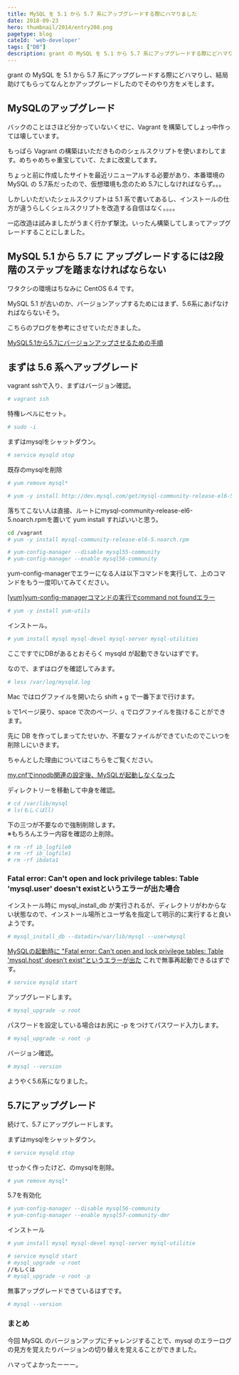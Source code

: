 ```yaml
---
title: MySQL を 5.1 から 5.7 系にアップグレードする際にハマりました
date: 2018-09-23
hero: thumbnail/2014/entry208.png
pagetype: blog
cateId: 'web-developer'
tags: ["DB"]
description: grant の MySQL を 5.1 から 5.7 系にアップグレードする際にどハマりし、結局助けてもらってなんとかアップグレードしたのでそのやり方をメモします。
---
```

grant の MySQL を 5.1 から 5.7 系にアップグレードする際にどハマりし、結局助けてもらってなんとかアップグレードしたのでそのやり方をメモします。


## MySQLのアップグレード
バックのことはさほど分かっていないくせに、Vagrant を構築してしょっ中作っては壊しています。

もっぱら Vagrant の構築はいただきもののシェルスクリプトを使いまわしてます。めちゃめちゃ重宝していて、たまに改変してます。

ちょっと前に作成したサイトを最近リニューアルする必要があり、本番環境のMySQL の 5.7系だったので、仮想環境も念のため 5.7にしなければならず。。。

しかしいただいたシェルスクリプトは 5.1 系で書いてあるし、インストールの仕方が違うらしくシェルスクリプトを改造する自信はなく。。。。

一応改造は試みましたがうまく行かず撃沈。いったん構築してしまってアップグレードすることにしました。

## MySQL 5.1 から 5.7 に アップグレードするには2段階のステップを踏まなければならない
ワタクシの環境はちなみに CentOS 6.4 です。

MySQL 5.1 が古いのか、バージョンアップするためにはまず、5.6系にあげなければならないそう。

こちらのブログを参考にさせていただきました。

[MySQL5.1から5.7にバージョンアップさせるための手順](https://qiita.com/tachitechi/items/b59278a16f636651410f)
## まずは 5.6 系へアップグレード
vagrant sshで入り、まずはバージョン確認。

```bash
# vagrant ssh
```
特権レベルにセット。

```bash
# sudo -i
```
まずはmysqlをシャットダウン。
```bash
# service mysqld stop
```
既存のmysqlを削除
```bash
# yum remove mysql*
```

```bash
# yum -y install http://dev.mysql.com/get/mysql-community-release-el6-5.noarch.rpm
```
落ちてこない人は直接、ルートにmysql-community-release-el6-5.noarch.rpmを置いて yum install すればいいと思う。

```bash
cd /vagrant
# yum -y install mysql-community-release-el6-5.noarch.rpm
```
```bash
# yum-config-manager --disable mysql55-community
# yum-config-manager --enable mysql56-community
```

yum-config-managerでエラーになる人は以下コマンドを実行して、上のコマンドをもう一度叩いてみてください。

[[yum]yum-config-managerコマンドの実行でcommand not foundエラー](https://akamist.com/blog/archives/942)

```bash
# yum -y install yum-utils
```
インストール。
```bash
# yum install mysql mysql-devel mysql-server mysql-utilities
```
ここですでにDBがあるとおそらく mysqld が起動できないはずです。

なので、まずはログを確認してみます。
```bash
# less /var/log/mysqld.log
```
Mac ではログファイルを開いたら shift + g で一番下まで行けます。

`b` で1ページ戻り、space で次のページ、`q` でログファイルを抜けることができます。

先に DB を作ってしまってたせいか、不要なファイルができていたのでこいつを削除しにいきます。

ちゃんとした理由についてはこちらをご覧ください。

[my.cnfでinnodb関連の設定後、MySQLが起動しなくなった](https://www.ilovex.co.jp/blog/system/projectandsystemdevelopment/mycnfinnodbmysql.html)

ディレクトリーを移動して中身を確認。
```bash
# cd /var/lib/mysql
# ls(もしくはll)
```

下の三つが不要なので強制削除します。<br>
※もちろんエラー内容を確認の上削除。
```bash
# rm -rf ib_logfile0
# rm -rf ib_logfile1
# rm -rf ibdata1
```
### Fatal error: Can't open and lock privilege tables: Table 'mysql.user' doesn't existというエラーが出た場合
インストール時に mysql_install_db が実行されるが、ディレクトリがわからない状態なので、インストール場所とユーザ名を指定して明示的に実行すると良いようです。

```bash
# mysql_install_db --datadir=/var/lib/mysql --user=mysql
```
[MySQLの起動時に "Fatal error: Can't open and lock privilege tables: Table 'mysql.host' doesn't exist"というエラーが出た](http://satoh-d.hatenablog.com/entry/2015/04/11/100204)
これで無事再起動できるはずです。
```bash
# service mysqld start
```
アップグレードします。
```bash
# mysql_upgrade -u root
```
パスワードを設定している場合はお尻に -p をつけてパスワード入力します。
```bash
# mysql_upgrade -u root -p
```
バージョン確認。
```bash
# mysql --version
```
ようやく5.6系になりました。
## 5.7にアップグレード
続けて、5.7 にアップグレードします。

まずはmysqlをシャットダウン。
```bash
# service mysqld stop
```
せっかく作ったけど、のmysqlを削除。
```bash
# yum remove mysql*
```
5.7を有効化
```bash
# yum-config-manager --disable mysql56-community
# yum-config-manager --enable mysql57-community-dmr
```
インストール
```bash
# yum install mysql mysql-devel mysql-server mysql-utilitie
```
```bash
# service mysqld start
# mysql_upgrade -u root
//もしくは
# mysql_upgrade -u root -p
```
無事アップグレードできているはずです。
```bash
# mysql --version
```
### まとめ
今回 MySQL のバージョンアップにチャレンジすることで、mysql のエラーログの見方を覚えたりバージョンの切り替えを覚えることができました。

ハマってよかったーーー。

<prof></prof>
